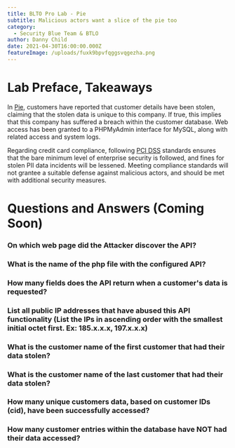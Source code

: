 ```yaml
---
title: BLTO Pro Lab - Pie
subtitle: Malicious actors want a slice of the pie too
category:
  - Security Blue Team & BTLO
author: Danny Child
date: 2021-04-30T16:00:00.000Z
featureImage: /uploads/fuxk9bpvfqggsvqgezha.png
---
```

# **Lab Preface, Takeaways**

In [Pie](https://blueteamlabs.online/home/investigation/14), customers have reported that customer details have been stolen, claiming that the stolen data is unique to this company. If true, this implies that this company has suffered a breach within the customer database. Web access has been granted to a PHPMyAdmin interface for MySQL, along with related access and system logs.

Regarding credit card compliance, following [PCI DSS](https://www.pcisecuritystandards.org/) standards ensures that the bare minimum level of enterprise security is followed, and fines for stolen PII data incidents will be lessened. Meeting compliance standards will not grantee a suitable defense against malicious actors, and should be met with additional security measures.

# **Questions and Answers (Coming Soon)**

### **On which web page did the Attacker discover the API?**

### **What is the name of the php file with the configured API?**

### **How many fields does the API return when a customer's data is requested?**

### **List all public IP addresses that have abused this API functionality (List the IPs in ascending order with the smallest initial octet first. Ex: 185.x.x.x, 197.x.x.x)**

### **What is the customer name of the first customer that had their data stolen?**

### **What is the customer name of the last customer that had their data stolen?**

### **How many unique customers data, based on customer IDs (cid), have been successfully accessed?**

### **How many customer entries within the database have NOT had their data accessed?**